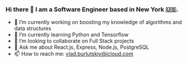 ### Hi there 👋 I am a Software Engineer based in New York 🇺🇸.



- 🔭 I’m currently working on boosting my knowledge of algorithms and data structures 
- 🌱 I’m currently learning Python and Tensorflow
- 👯 I’m looking to collaborate on Full Stack projects
- 💬 Ask me about React.js, Express, Node.js, PostgreSQL
- 📫 How to reach me: vlad.burlutskiy@icloud.com


